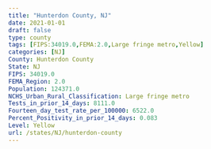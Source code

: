 ```yaml
---
title: "Hunterdon County, NJ"
date: 2021-01-01
draft: false
type: county
tags: [FIPS:34019.0,FEMA:2.0,Large fringe metro,Yellow]
categories: [NJ]
County: Hunterdon County
State: NJ
FIPS: 34019.0
FEMA_Region: 2.0
Population: 124371.0
NCHS_Urban_Rural_Classification: Large fringe metro
Tests_in_prior_14_days: 8111.0
Fourteen_day_test_rate_per_100000: 6522.0
Percent_Positivity_in_prior_14_days: 0.083
Level: Yellow
url: /states/NJ/hunterdon-county
---
```



